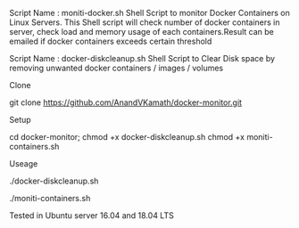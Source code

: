Script Name : moniti-docker.sh
Shell Script to monitor Docker Containers on Linux Servers. This Shell script will check number of docker containers in server, check load and memory usage of each containers.Result can be emailed if docker containers exceeds certain threshold

Script Name : docker-diskcleanup.sh
Shell Script to Clear Disk space by removing unwanted docker containers / images / volumes


Clone

git clone https://github.com/AnandVKamath/docker-monitor.git

Setup

cd docker-monitor;
chmod +x docker-diskcleanup.sh
chmod +x moniti-containers.sh

Useage 

./docker-diskcleanup.sh

./moniti-containers.sh
 


Tested in Ubuntu server 16.04 and 18.04 LTS  
 
